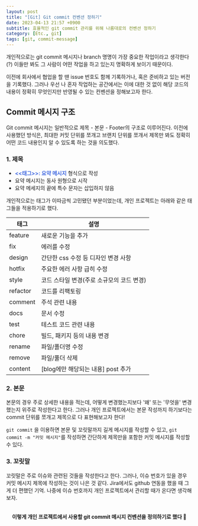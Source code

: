 ```yaml
---
layout: post
title: "[Git] Git commit 컨벤션 정하기"
date: 2023-04-13 21:57 +0900
subtitle: 효율적인 git commit 관리를 위해 나름대로의 컨벤션 정하기
category: [Etc., git]
tags: [git, commit-message]
---
```


개인적으로는 git commit 메시지나 branch 명명이 가장 중요한 작업이라고 생각한다(?) 이들만 봐도 그 사람이 어떤 작업을 하고 있는지 명확하게 보이기 때문이다.

이전에 회사에서 협업을 할 땐 issue 번호도 함께 기록하거나, 혹은 준비하고 있는 버전을 기록했다. 그러나 우선 나 혼자 작업하는 공간에서는 이에 대한 것 없이 해당 코드의 내용이 정확히 무엇인지만 반영될 수 있는 컨벤션을 정해보고자 한다.


## Commit 메시지 구조 
Git commit 메시지는 일반적으로 제목 - 본문 - Footer의 구조로 이루어진다. 이전에 사용했던 방식은, 최대한 커밋 단위를 쪼개고 브랜치 단위를 쪼개서 제목만 봐도 정확히 어떤 코드 내용인지 알 수 있도록 하는 것을 의도했다.

### 1.  제목

- <span style="color: royalblue; font-weight: bold;"> <<태그>>: 요약 메시지</span> 형식으로 작성
- 요약 메시지는 동사 원형으로 시작
- 요약 메세지의 끝에 특수 문자는 삽입하지 않음

개인적으로는 태그가 이따금씩 고민됐던 부분이었는데, 개인 프로젝트는 아래와 같은 태그들을 적용하기로 했다.


| 태그 | 설명 | 
|-----|-----|
| feature | 새로운 기능을 추가 |
| fix | 에러를 수정 | 
| design | 간단한 css 수정 등 디자인 변경 사항 | 
| hotfix | 주요한 에러 사항 급히 수정 | 
| style | 코드 스타일 변경(주로 소규모의 코드 변경) |
| refactor | 코드를 리팩토링 |
| comment | 주석 관련 내용 | 
| docs | 문서 수정 | 
| test | 테스트 코드 관련 내용 | 
| chore | 빌드, 패키지 등의 내용 변경 | 
| rename | 파일/폴더명 수정 |
| remove | 파일/풀더 삭제 | 
| content | [blog에만 해당되는 내용] post 추가 | 


### 2. 본문
본문의 경우 주로 상세한 내용을 적는데, 어떻게 변경했는지보다 '왜' 또는 '무엇을' 변경했는지 위주로 작성한다고 한다.
그러나 개인 프로젝트에서는 본문 작성까지 하기보다는 commit 단위를 쪼개고 제목으로 다 표현해보고자 한다! 

`git commit` 을 이용하면 본문 및 꼬릿말까지 길게 메시지를 작성할 수 있고, `git commit -m "커밋 메시지"`를 작성하면 간단하게 제목만을 포함한 커밋 메시지를 작성할 수 있다.

### 3. 꼬릿말 
꼬릿말은 주로 이슈와 관련된 것들을 작성한다고 한다. 그러나, 이슈 번호가 있을 경우 커밋 메시지 제목에 작성하는 것이 나은 것 같다. Jira에서도 github 연동을 했을 때 그게 더 편했던 기억. 나중에 이슈 번호까지 개인 프로젝트에서 관리할 때가 온다면 생각해보자.



<br />
<div align="center" style="font-weight: bold;">
이렇게 개인 프로젝트에서 사용할 git commit 메시지 컨벤션을 정의하기로 했다 🩵
</div>



